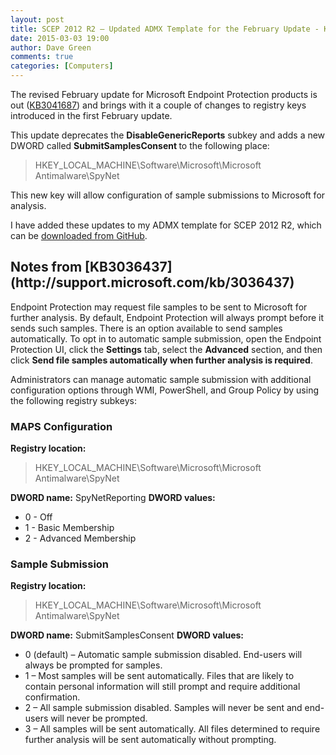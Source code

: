 ```yaml
---
layout: post
title: SCEP 2012 R2 – Updated ADMX Template for the February Update - KB3041687
date: 2015-03-03 19:00
author: Dave Green
comments: true
categories: [Computers]
---
```

The revised February update for Microsoft Endpoint Protection products is out ([KB3041687](http://support.microsoft.com/kb/3041687)) and brings with it a couple of changes to registry keys introduced in the first February update.

This update deprecates the <b>DisableGenericReports</b> subkey and adds a new DWORD called <strong>SubmitSamplesConsent </strong>to the following place:
<blockquote>HKEY_LOCAL_MACHINE\Software\Microsoft\Microsoft Antimalware\SpyNet</blockquote>
This new key will allow configuration of sample submissions to Microsoft for analysis.

I have added these updates to my ADMX template for SCEP 2012 R2, which can be [downloaded from GitHub](https://github.com/davegreen/miscellaneous/tree/master/CustomADMX).
<h2>Notes from [KB3036437](http://support.microsoft.com/kb/3036437)</h2>
Endpoint Protection may request file samples to be sent to Microsoft for further analysis. By default, Endpoint Protection will always prompt before it sends such samples. There is an option available to send samples automatically. To opt in to automatic sample submission, open the Endpoint Protection UI, click the <b>Settings</b> tab, select the <b>Advanced</b> section, and then click <strong class="uiterm">Send file samples automatically when further analysis is required</strong>.

Administrators can manage automatic sample submission with additional configuration options through WMI, PowerShell, and Group Policy by using the following registry subkeys:
<h3><b>MAPS Configuration</b></h3>
<b>Registry location:</b>
<blockquote>
<div class="reg_path">HKEY_LOCAL_MACHINE\Software\Microsoft\Microsoft Antimalware\SpyNet</div></blockquote>
<b>DWORD name:</b> SpyNetReporting
<b>DWORD values:</b>
<ul>
	<li>0 - Off</li>
	<li>1 - Basic Membership</li>
	<li>2 - Advanced Membership</li>
</ul>
<h3><b>Sample Submission</b></h3>
<b>Registry location:</b>
<blockquote>
<div class="reg_path">HKEY_LOCAL_MACHINE\Software\Microsoft\Microsoft Antimalware\SpyNet</div></blockquote>
<b>DWORD name:</b> SubmitSamplesConsent
<b>DWORD values:</b>
<ul>
	<li>0 (default) – Automatic sample submission disabled. End-users will always be prompted for samples.</li>
	<li>1 – Most samples will be sent automatically. Files that are likely to contain personal information will still prompt and require additional confirmation.</li>
	<li>2 – All sample submission disabled. Samples will never be sent and end-users will never be prompted.</li>
	<li>3 – All samples will be sent automatically. All files determined to require further analysis will be sent automatically without prompting.</li>
</ul>
